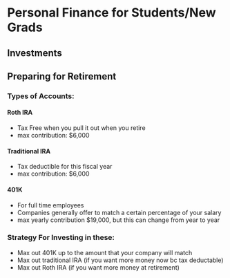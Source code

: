 # Personal Finance for Students/New Grads

## Investments


## Preparing for Retirement
### Types of Accounts:
#### Roth IRA
- Tax Free when you pull it out when you retire
- max contribution:  $6,000

#### Traditional IRA
- Tax deductible for this fiscal year
- max contribution:  $6,000

#### 401K
- For full time employees
- Companies generally offer to match a certain percentage of your salary
- max yearly contribution $19,000, but this can change from year to year


### Strategy For Investing in these:
- Max out 401K up to the amount that your company will match
- Max out traditional IRA (if you want more money now bc tax deductable)
- Max out Roth IRA (if you want more money at retirement)